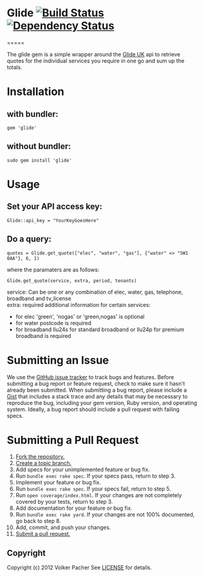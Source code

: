 # Glide [![Build Status](https://secure.travis-ci.org/vpacher/glide.png?branch=master)](http://travis-ci.org/vpacher/glide) [![Dependency Status](https://gemnasium.com/vpacher/glide.png)](https://gemnasium.com/vpacher/glide)
=====

The glide gem is a simple wrapper around the [Glide UK][glide] api to retrieve quotes for the individual services you require in one go and sum up the totals.

[glide]: http://www.glide.uk.com/

# Installation

## with bundler:

    gem 'glide'

## without bundler:

    sudo gem install 'glide'

# Usage

## Set your API access key:

    Glide::api_key = "YourKeyGoesHere"

## Do a query:

	quotes = Glide.get_quote(["elec", "water", "gas"], {"water" => "SW1 0AA"}, 6, 1)

where the paramaters are as follows:

	Glide.get_quote(service, extra, period, tenants)

service: Can be one or any combination of elec, water, gas, telephone, broadband and tv_license    
extra: required additional information for certain services:
* for elec 'green', 'nogas' or 'green,nogas' is optional
* for water postcode is required
* for broadband llu24s for standard broadband or llu24p for premium broadband is required

# Submitting an Issue
We use the [GitHub issue tracker][issues] to track bugs and features. Before
submitting a bug report or feature request, check to make sure it hasn't
already been submitted. When submitting a bug report, please include a [Gist][]
that includes a stack trace and any details that may be necessary to reproduce
the bug, including your gem version, Ruby version, and operating system.
Ideally, a bug report should include a pull request with failing specs.

[issues]: https://github.com/vpacher/glide/issues
[gist]: https://gist.github.com/

# Submitting a Pull Request
1. [Fork the repository.][fork]
2. [Create a topic branch.][branch]
3. Add specs for your unimplemented feature or bug fix.
4. Run `bundle exec rake spec`. If your specs pass, return to step 3.
5. Implement your feature or bug fix.
6. Run `bundle exec rake spec`. If your specs fail, return to step 5.
7. Run `open coverage/index.html`. If your changes are not completely covered
   by your tests, return to step 3.
8. Add documentation for your feature or bug fix.
9. Run `bundle exec rake yard`. If your changes are not 100% documented, go
   back to step 8.
10. Add, commit, and push your changes.
11. [Submit a pull request.][pr]

[fork]: http://help.github.com/fork-a-repo/
[branch]: http://learn.github.com/p/branching.html
[pr]: http://help.github.com/send-pull-requests/

## Copyright
Copyright (c) 2012 Volker Pacher
See [LICENSE][] for details.

[license]: https://github.com/vpacher/glide/blob/master/LICENSE.md
